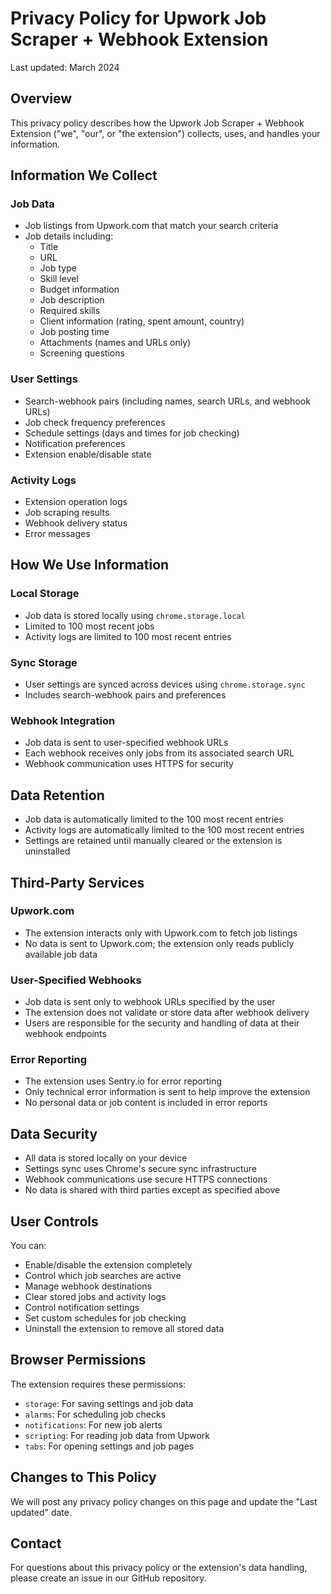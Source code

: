 # Privacy Policy for Upwork Job Scraper + Webhook Extension

Last updated: March 2024

## Overview
This privacy policy describes how the Upwork Job Scraper + Webhook Extension ("we", "our", or "the extension") collects, uses, and handles your information.

## Information We Collect

### Job Data
- Job listings from Upwork.com that match your search criteria
- Job details including:
  - Title
  - URL
  - Job type
  - Skill level
  - Budget information
  - Job description
  - Required skills
  - Client information (rating, spent amount, country)
  - Job posting time
  - Attachments (names and URLs only)
  - Screening questions

### User Settings
- Search-webhook pairs (including names, search URLs, and webhook URLs)
- Job check frequency preferences
- Schedule settings (days and times for job checking)
- Notification preferences
- Extension enable/disable state

### Activity Logs
- Extension operation logs
- Job scraping results
- Webhook delivery status
- Error messages

## How We Use Information

### Local Storage
- Job data is stored locally using `chrome.storage.local`
- Limited to 100 most recent jobs
- Activity logs are limited to 100 most recent entries

### Sync Storage
- User settings are synced across devices using `chrome.storage.sync`
- Includes search-webhook pairs and preferences

### Webhook Integration
- Job data is sent to user-specified webhook URLs
- Each webhook receives only jobs from its associated search URL
- Webhook communication uses HTTPS for security

## Data Retention
- Job data is automatically limited to the 100 most recent entries
- Activity logs are automatically limited to the 100 most recent entries
- Settings are retained until manually cleared or the extension is uninstalled

## Third-Party Services

### Upwork.com
- The extension interacts only with Upwork.com to fetch job listings
- No data is sent to Upwork.com; the extension only reads publicly available job data

### User-Specified Webhooks
- Job data is sent only to webhook URLs specified by the user
- The extension does not validate or store data after webhook delivery
- Users are responsible for the security and handling of data at their webhook endpoints

### Error Reporting
- The extension uses Sentry.io for error reporting
- Only technical error information is sent to help improve the extension
- No personal data or job content is included in error reports

## Data Security
- All data is stored locally on your device
- Settings sync uses Chrome's secure sync infrastructure
- Webhook communications use secure HTTPS connections
- No data is shared with third parties except as specified above

## User Controls
You can:
- Enable/disable the extension completely
- Control which job searches are active
- Manage webhook destinations
- Clear stored jobs and activity logs
- Control notification settings
- Set custom schedules for job checking
- Uninstall the extension to remove all stored data

## Browser Permissions
The extension requires these permissions:
- `storage`: For saving settings and job data
- `alarms`: For scheduling job checks
- `notifications`: For new job alerts
- `scripting`: For reading job data from Upwork
- `tabs`: For opening settings and job pages

## Changes to This Policy
We will post any privacy policy changes on this page and update the "Last updated" date.

## Contact
For questions about this privacy policy or the extension's data handling, please create an issue in our GitHub repository. 